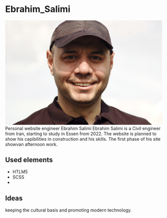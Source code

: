 # Ebrahim_Salimi

![Ebi](src/images/Ebrahim_Salimi.jpg)
Personal website engineer Ebrahim Salimi
Ebrahim Salimi is a Civil engineer from Iran, starting to study in Essen from 2022. The website is planned to show his capibilities in construction and his skills. The first phase of his site showvan afternoon work.

## Used elements
* HTLM5
* SCSS
* 

## Ideas
keeping the cultural basis and promoting modern technology.
